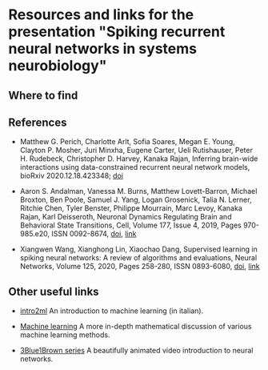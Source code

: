 # Resources and links for the presentation "Spiking recurrent neural networks in systems neurobiology"

## Where to find

## References

* Matthew G. Perich, Charlotte Arlt, Sofia Soares, Megan E. Young, Clayton P. Mosher, Juri Minxha, Eugene Carter, Ueli Rutishauser, Peter H. Rudebeck, Christopher D. Harvey, Kanaka Rajan, Inferring brain-wide interactions using data-constrained recurrent neural network models,  bioRxiv 2020.12.18.423348; [doi](https://doi.org/10.1101/2020.12.18.423348)

* Aaron S. Andalman, Vanessa M. Burns, Matthew Lovett-Barron, Michael Broxton, Ben Poole, Samuel J. Yang, Logan Grosenick, Talia N. Lerner, Ritchie Chen, Tyler Benster, Philippe Mourrain, Marc Levoy, Kanaka Rajan, Karl Deisseroth, Neuronal Dynamics Regulating Brain and Behavioral State Transitions, Cell, Volume 177, Issue 4, 2019, Pages 970-985.e20, ISSN 0092-8674, [doi](https://doi.org/10.1016/j.cell.2019.02.037), [link](https://www.sciencedirect.com/science/article/pii/S009286741930220X)

* Xiangwen Wang, Xianghong Lin, Xiaochao Dang, Supervised learning in spiking neural networks: A review of algorithms and evaluations, Neural Networks, Volume 125, 2020, Pages 258-280, ISSN 0893-6080, [doi](https://doi.org/10.1016/j.neunet.2020.02.011), [link](https://www.sciencedirect.com/science/article/pii/S0893608020300563)

## Other useful links

* [intro2ml](https://github.com/giacThePhantom/intro2ml/blob/master/build/Principal.pdf) An introduction to machine learning (in italian).

* [Machine learning](https://github.com/giacThePhantom/DataMining/blob/master/build/principal.pdf) A more in-depth mathematical discussion of various machine learning methods.

* [3Blue1Brown series](https://www.youtube.com/playlist?list=PLZHQObOWTQDNU6R1_67000Dx_ZCJB-3pi) A beautifully animated video introduction to neural networks.
